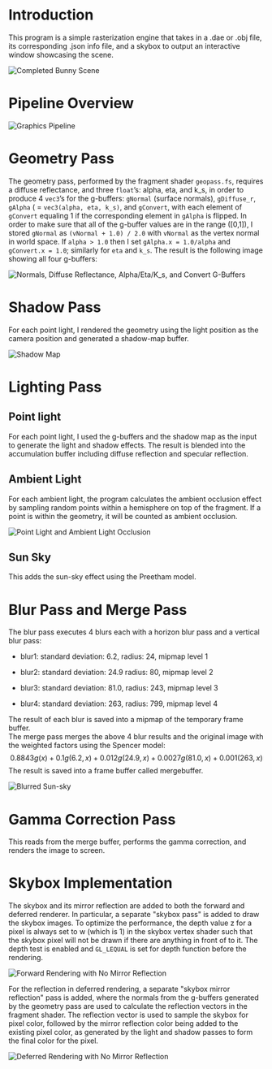 # Introduction

This program is a simple rasterization engine that takes in a .dae or .obj file, its corresponding .json info file, and a skybox to output an interactive window showcasing the scene.

![Completed Bunny Scene](readme_refs/bunny.png)

# Pipeline Overview

![Graphics Pipeline](readme_refs/pipeline.png)

# Geometry Pass

The geometry pass, performed by the fragment shader
<span>`geopass.fs`</span>, requires a diffuse reflectance, and three
<span>`float`</span>’s: alpha, eta, and k\_s, in order to produce 4
<span>`vec3`</span>’s for the g-buffers: <span>`gNormal`</span> (surface
normals), <span>`gDiffuse_r`</span>, <span>`gAlpha`</span> ( =
<span>`vec3(alpha, eta, k_s)`</span>, and <span>`gConvert`</span>, with
each element of <span>`gConvert`</span> equaling 1 if the corresponding
element in <span>`gAlpha`</span> is flipped. In order to make sure that
all of the g-buffer values are in the range \([0,1]\), I stored
<span>`gNormal`</span> as <span>`(vNormal + 1.0) / 2.0`</span> with
<span>`vNormal`</span> as the vertex normal in world space. If
<span>`alpha > 1.0`</span> then I set `gAlpha.x = 1.0/alpha` and
`gConvert.x = 1.0`; similarly for <span>`eta`</span> and
<span>`k_s`</span>. The result is the following image showing all four
g-buffers:

![Normals, Diffuse Reflectance, Alpha/Eta/K\_s, and Convert
G-Buffers](readme_refs/gbuffers.png)

# Shadow Pass

For each point light, I rendered the geometry using the light position
as the camera position and generated a shadow-map buffer.

![Shadow Map](readme_refs/shadowmap.png)

# Lighting Pass

## Point light

For each point light, I used the g-buffers and the shadow map as the
input to generate the light and shadow effects. The result is blended
into the accumulation buffer including diffuse reflection and specular
reflection.

## Ambient Light

For each ambient light, the program calculates the ambient occlusion
effect by sampling random points within a hemisphere on top of the
fragment. If a point is within the geometry, it will be counted as
ambient occlusion.

![Point Light and Ambient Light Occlusion](readme_refs/ambientocclusion.png)

## Sun Sky

This adds the sun-sky effect using the Preetham model.

# Blur Pass and Merge Pass

The blur pass executes 4 blurs each with a horizon blur pass and a
vertical blur pass:

  - blur1: standard deviation: 6.2, radius: 24, mipmap level 1

  - blur2: standard deviation: 24.9 radius: 80, mipmap level 2

  - blur3: standard deviation: 81.0, radius: 243, mipmap level 3

  - blur4: standard deviation: 263, radius: 799, mipmap level 4

The result of each blur is saved into a mipmap of the temporary frame
buffer.  
The merge pass merges the above 4 blur results and the original image
with the weighted factors using the Spencer model:  
$$0.8843g(x) + 0.1g(6.2,x) + 0.012g(24.9,x) + 0.0027g(81.0,x) + 0.001(263,x)$$ 
The result is saved into a frame buffer called mergebuffer.

![Blurred Sun-sky](readme_refs/blur.png)

# Gamma Correction Pass

This reads from the merge buffer, performs the gamma correction, and
renders the image to screen.

# Skybox Implementation

The skybox and its mirror reflection are added to both
the forward and deferred renderer. In particular, a separate "skybox
pass" is added to draw the skybox images. To optimize the performance,
the depth value z for a pixel is always set to w (which is 1) in the
skybox vertex shader such that the skybox pixel will not be drawn if
there are anything in front of to it. The depth test is enabled and
`GL_LEQUAL` is set for depth function before the rendering.

![Forward Rendering with No Mirror Reflection](readme_refs/forward.png)

For the reflection in deferred rendering, a separate "skybox mirror
reflection" pass is added, where the normals from the g-buffers
generated by the geometry pass are used to calculate the reflection
vectors in the fragment shader. The reflection vector is used to sample
the skybox for pixel color, followed by the mirror reflection color
being added to the existing pixel color, as generated by the light and
shadow passes to form the final color for the pixel.

![Deferred Rendering with No Mirror Reflection](readme_refs/deferred.png)

